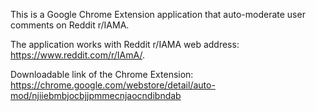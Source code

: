 This is a Google Chrome Extension application that auto-moderate user comments on Reddit r/IAMA.

The application works with Reddit r/IAMA web address: https://www.reddit.com/r/IAmA/.

Downloadable link of the Chrome Extension:
https://chrome.google.com/webstore/detail/auto-mod/njiiebmbjocbjjpmmecnjaocndibndab

